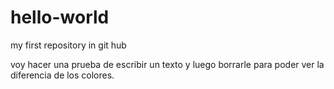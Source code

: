 # hello-world
my first repository in git hub

voy hacer una prueba de escribir un texto y 
luego borrarle para poder ver la diferencia 
de los colores.
